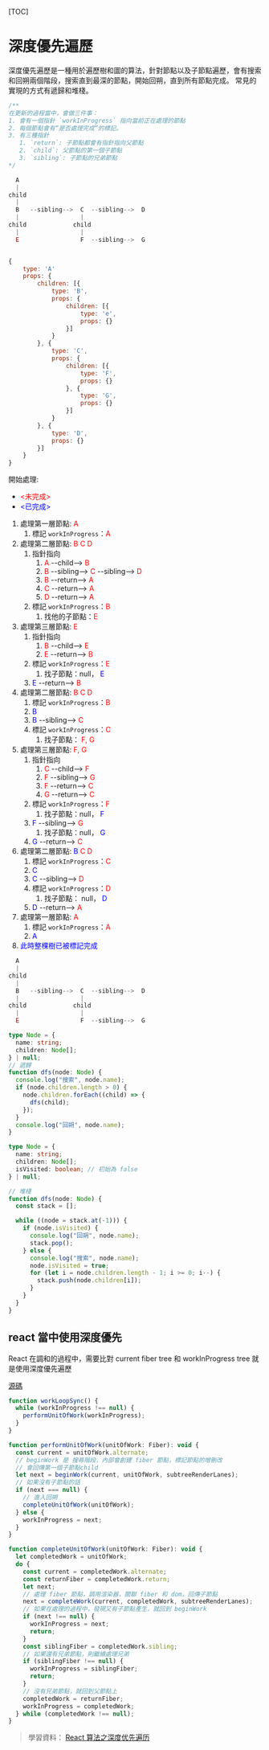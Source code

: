 [TOC]

# 深度優先遍歷

深度優先遍歷是一種用於遍歷樹和圖的算法，針對節點以及子節點遍歷，會有搜索和回朔兩個階段，搜索直到最深的節點，開始回朔，直到所有節點完成。
常見的實現的方式有遞歸和堆棧。

```js
/**
在更新的過程當中，會做三件事：
1. 會有一個指針 `workInProgress` 指向當前正在處理的節點
2. 每個節點會有“是否處理完成”的標記。
3. 有三種指針
   1. `return`: 子節點都會有指針指向父節點
   2. `child`: 父節點的第一個子節點
   3. `sibling`: 子節點的兄弟節點
*/

  A
  |
child
  |
  B   --sibling-->  C  --sibling-->  D
  |                 |
child             child
  |                 |
  E                 F  --sibling-->  G


{
    type: 'A'
    props: {
        children: [{
            type: 'B',
            props: {
                children: [{
                    type: 'e',
                    props: {}
                }]
            }
        }, {
            type: 'C',
            props: {
                children: [{
                    type: 'F',
                    props: {}
                }, {
                    type: 'G',
                    props: {}
                }]
            }
        }, {
            type: 'D',
            props: {}
        }]
    }
}
```

開始處理:

- <font color=#F00><未完成></font>
- <font color=#0000FF><已完成></font>

1. 處理第一層節點: <font color=#F00>A</font>
   1. 標記 `workInProgress`：<font color=#F00>A</font>
2. 處理第二層節點: <font color=#F00>B C D</font>
   1. 指針指向
      1. <font color=#F00>A</font> --child--> <font color=#F00>B</font>
      2. <font color=#F00>B</font> --sibling--> <font color=#F00>C</font> --sibling--> <font color=#F00>D</font>
      3. <font color=#F00>B</font> --return--> <font color=#F00>A</font>
      4. <font color=#F00>C</font> --return--> <font color=#F00>A</font>
      5. <font color=#F00>D</font> --return--> <font color=#F00>A</font>
   2. 標記 `workInProgress`：<font color=#F00>B</font>
      1. 找他的子節點：<font color=#F00>E</font>
3. 處理第三層節點: <font color=#F00>E</font>
   1. 指針指向
      1. <font color=#F00>B</font> --child--> <font color=#F00>E</font>
      2. <font color=#F00>E</font> --return--> <font color=#F00>B</font>
   2. 標記 `workInProgress`：<font color=#F00>E</font>
      1. 找子節點：null， <font color=#0000FF>E</font>
   3. <font color=#0000FF>E</font> --return--> <font color=#F00>B</font>
4. 處理第二層節點: <font color=#F00>B C D</font>
   1. 標記 `workInProgress`：<font color=#F00>B</font>
   2. <font color=#0000FF>B</font>
   3. <font color=#0000FF>B</font> --sibling--> <font color=#F00>C</font>
   4. 標記 `workInProgress`：<font color=#F00>C</font>
      1. 找子節點： <font color=#F00>F, G</font>
5. 處理第三層節點: <font color=#F00>F, G</font>
   1. 指針指向
      1. <font color=#F00>C</font> --child--> <font color=#F00>F</font>
      2. <font color=#F00>F</font> --sibling--> <font color=#F00>G</font>
      3. <font color=#F00>F</font> --return--> <font color=#F00>C</font>
      4. <font color=#F00>G</font> --return--> <font color=#F00>C</font>
   2. 標記 `workInProgress`：<font color=#F00>F</font>
      1. 找子節點：null， <font color=#0000FF>F</font>
   3. <font color=#0000FF>F</font> --sibling--> <font color=#F00>G</font>
      1. 找子節點：null， <font color=#0000FF>G</font>
   4. <font color=#0000FF>G</font> --return--> <font color=#F00>C</font>
6. 處理第二層節點: <font color=#0000FF>B</font><font color=#F00> C D</font>
   1. 標記 `workInProgress`：<font color=#F00>C</font>
   2. <font color=#0000FF>C</font>
   3. <font color=#0000FF>C</font> --sibling--> <font color=#F00>D</font>
   4. 標記 `workInProgress`：<font color=#F00>D</font>
      1. 找子節點： null， <font color=#0000FF>D</font>
   5. <font color=#0000FF>D</font> --return--> <font color=#F00>A</font>
7. 處理第一層節點: <font color=#F00>A</font>
   1. 標記 `workInProgress`：<font color=#F00>A</font>
   2. <font color=#0000FF>A</font>
8. <font color=#0000FF>此時整棵樹已被標記完成</font>

```js
  A
  |
child
  |
  B   --sibling-->  C  --sibling-->  D
  |                 |
child             child
  |                 |
  E                 F  --sibling-->  G
```

```ts
type Node = {
  name: string;
  children: Node[];
} | null;
// 遞歸
function dfs(node: Node) {
  console.log("搜索", node.name);
  if (node.children.length > 0) {
    node.children.forEach((child) => {
      dfs(child);
    });
  }
  console.log("回朔", node.name);
}
```

```ts
type Node = {
  name: string;
  children: Node[];
  isVisited: boolean; // 初始為 false
} | null;

// 堆棧
function dfs(node: Node) {
  const stack = [];

  while ((node = stack.at(-1))) {
    if (node.isVisited) {
      console.log("回朔", node.name);
      stack.pop();
    } else {
      console.log("搜索", node.name);
      node.isVisited = true;
      for (let i = node.children.length - 1; i >= 0; i--) {
        stack.push(node.children[i]);
      }
    }
  }
}
```

## react 當中使用深度優先

React 在調和的過程中，需要比對 current fiber tree 和 workInProgress tree 就是使用深度優先遍歷

[源碼](https://github.com/facebook/react/blob/main/packages/react-reconciler/src/ReactFiberWorkLoop.js)

```js
function workLoopSync() {
  while (workInProgress !== null) {
    performUnitOfWork(workInProgress);
  }
}

function performUnitOfWork(unitOfWork: Fiber): void {
  const current = unitOfWork.alternate;
  // beginWork 是 搜尋階段，內部會創建 fiber 節點，標記節點的增刪改
  // 會回傳第一個子節點child
  let next = beginWork(current, unitOfWork, subtreeRenderLanes);
  // 如果沒有子節點的話
  if (next === null) {
    // 進入回朔
    completeUnitOfWork(unitOfWork);
  } else {
    workInProgress = next;
  }
}

function completeUnitOfWork(unitOfWork: Fiber): void {
  let completedWork = unitOfWork;
  do {
    const current = completedWork.alternate;
    const returnFiber = completedWork.return;
    let next;
    // 處理 fiber 節點，調用渲染器，關聯 fiber 和 dom，回傳子節點
    next = completeWork(current, completedWork, subtreeRenderLanes);
    // 如果在處理的過程中，發現又有子節點產生，就回到 beginWork
    if (next !== null) {
      workInProgress = next;
      return;
    }
    const siblingFiber = completedWork.sibling;
    // 如果還有兄弟節點，則繼續處理兄弟
    if (siblingFiber !== null) {
      workInProgress = siblingFiber;
      return;
    }
    // 沒有兄弟節點，就回到父節點上
    completedWork = returnFiber;
    workInProgress = completedWork;
  } while (completedWork !== null);
}
```

> 學習資料：
> [React 算法之深度优先遍历](https://juejin.cn/post/6912280245055782920)
